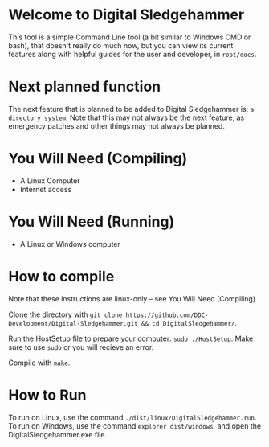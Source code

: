 # Welcome to Digital Sledgehammer

This tool is a simple Command Line tool (a bit similar to Windows CMD or bash), that doesn't really do much now, but you can view its current features along with helpful guides for the user and developer, in `root/docs`.

# Next planned function

The next feature that is planned to be added to Digital Sledgehammer is: `a directory system`. Note that this may not always be the next feature, as emergency patches and other things may not always be planned.

# You Will Need (Compiling)
- A Linux Computer
- Internet access

# You Will Need (Running)
- A Linux or Windows computer

# How to compile

Note that these instructions are linux-only – see You Will Need (Compiling)

Clone the directory with `git clone https://github.com/DDC-Development/Digital-Sledgehammer.git && cd DigitalSledgehammer/`.

Run the HostSetup file to prepare your computer: `sudo ./HostSetup`. Make sure to use `sudo` or you will recieve an error.

Compile with `make`.

# How to Run

To run on Linux, use the command `./dist/linux/DigitalSledgehammer.run`.<br/>
To run on Windows, use the command `explorer dist/windows`, and open the DigitalSledgehammer.exe file.